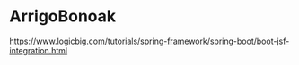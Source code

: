 # ArrigoBonoak
https://www.logicbig.com/tutorials/spring-framework/spring-boot/boot-jsf-integration.html
